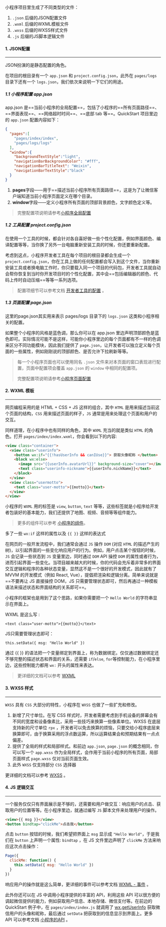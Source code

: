 小程序项目里生成了不同类型的文件：

1. `.json` 后缀的JSON配置文件
2. `.wxml` 后缀的WXML模板文件
3. `.wxss` 后缀的WXSS样式文件
4. `.js` 后缀的JS脚本逻辑文件



#### 1. JSON配置

---

JSON扮演的是静态配置的角色。

在项目的根目录有一个 `app.json` 和 `project.config.json`，此外在 `pages/logs` 目录下还有一个 `logs.json`，我们依次来说明一下它们的用途。

##### 1.1 小程序配置 app.json

app.json 是==当前小程序的全局配置==，包括了小程序的==所有页面路径==、==界面表现==、==网络超时时间==、==底部 tab 等==。QuickStart 项目里边的 `app.json` 配置内容如下：

```json
{
  "pages":[
    "pages/index/index",
    "pages/logs/logs"
  ],
  "window":{
    "backgroundTextStyle":"light",
    "navigationBarBackgroundColor": "#fff",
    "navigationBarTitleText": "Weixin",
    "navigationBarTextStyle":"black"
  }
}
```

1. **pages**字段——用于==描述当前小程序所有页面路径==，这是为了让微信客户端知道当前小程序页面定义在哪个目录。
2. **window**字段——定义小程序所有页面的顶部背景颜色，文字颜色定义等。

> 完整配置项说明请参考[小程序全局配置](https://developers.weixin.qq.com/miniprogram/dev/reference/configuration/app.html)

##### 1.2 工具配置 project.config.json

在使用一个工具的时候，都会针对各自喜好做一些个性化配置，例如界面颜色、编译配置等等，当你换了另外一台电脑重新安装工具的时候，你还要重新配置。

考虑到这点，小程序开发者工具在每个项目的根目录都会生成一个 `project.config.json`，你在工具上做的任何配置都会写入到这个文件，当你重新安装工具或者换电脑工作时，你只要载入同一个项目的代码包，开发者工具就自动会帮你恢复到当时你开发项目时的个性化配置，其中会==包括编辑器的颜色、代码上传时自动压缩==等等一系列选项。

> 配置项细节可以参考文档 [开发者工具的配置](https://developers.weixin.qq.com/miniprogram/dev/devtools/projectconfig.html) 。

##### 1.3 页面配置 page.json

这里的page.json其实用来表示 pages/logs 目录下的 `logs.json` 这类和小程序相关的配置。

如果整个小程序的风格是蓝色调，那么你可以在 app.json 里边声明顶部颜色是蓝色即可。实际情况可能不是这样，可能你小程序里边的每个页面都有不一样的色调来区分不同功能模块，因此我们提供了 `page.json`，让开发者可以独立定义每个页面的一些属性，例如刚刚说的顶部颜色、是否允许下拉刷新等等。

> 每一个小程序页面也可以使用同名 `.json` 文件来对本页面的窗口表现进行配置，页面中配置项会覆盖 `app.json` 的 `window` 中相同的配置项。
>
> 完整配置项说明请参考[小程序页面配置](https://developers.weixin.qq.com/miniprogram/dev/reference/configuration/page.html)



#### 2. WXML 模板

---

网页编程采用的是 HTML + CSS + JS 这样的组合，其中 `HTML` 是用来描述当前这个页面的结构，`CSS` 用来描述页面的样子，`JS` 通常是用来处理这个页面和用户的交互。

同样道理，在小程序中也有同样的角色，其中 `WXML` 充当的就是类似 `HTML` 的角色。打开 `pages/index/index.wxml`，你会看到以下的内容:

```html
<view class="container">
  <view class="userinfo">
    <button wx:if="{{!hasUserInfo && canIUse}}"> 获取头像昵称 </button>
    <block wx:else>
      <image src="{{userInfo.avatarUrl}}" background-size="cover"></image>
      <text class="userinfo-nickname">{{userInfo.nickName}}</text>
    </block>
  </view>
  <view class="usermotto">
    <text class="user-motto">{{motto}}</text>
  </view>
</view>
```

小程序的 `WXML` 用的标签是 `view`, `button`, `text` 等等，这些标签就是小程序给开发者包装好的基本能力，我们还提供了地图、视频、音频等等组件能力。

>更多的组件可以参考 [小程序的组件](https://developers.weixin.qq.com/miniprogram/dev/component/)。

多了一些 `wx:if` 这样的属性以及 `{{ }}` 这样的表达式

在网页的一般开发流程中，我们通常会通过 `JS` 操作 `DOM` (对应 `HTML` 的描述产生的树)，以引起界面的一些变化响应用户的行为。例如，用户点击某个按钮的时候，`JS` 会记录一些状态到 `JS` 变量里边，同时通过 `DOM` API 操控 `DOM` 的属性或者行为，进而引起界面一些变化。当项目越来越大的时候，你的代码会充斥着非常多的界面交互逻辑和程序的各种状态变量，显然这不是一个很好的开发模式，因此就有了 MVVM 的开发模式（例如 React, Vue），提倡把渲染和逻辑分离。简单来说就是==不要再让 JS 直接操控 DOM，JS 只需要管理状态即可，然后再通过一种模板语法来描述状态和界面结构的关系即可==。

小程序的框架也是用到了这个思路，如果你需要把一个 `Hello World` 的字符串显示在界面上。

WXML 是这么写 :

`<text class="user-motto">{{motto}}</text>`

JS只需要管理状态即可：

`this.setData({ msg: "Hello World" })`

通过 {{ }} 的语法把一个变量绑定到界面上，称为数据绑定。仅仅通过数据绑定还不够完整的描述状态和界面的关系，还需要 `if`/`else`, `for`等控制能力，在小程序里边，这些控制能力都用 `wx:` 开头的属性来表达。

>更详细的文档可以参考 [WXML](https://developers.weixin.qq.com/miniprogram/dev/framework/view/wxml/)



#### 3. WXSS 样式

---

`WXSS` 具有 `CSS` 大部分的特性，小程序在 `WXSS` 也做了一些扩充和修改。

1. 新增了尺寸单位。在写 CSS 样式时，开发者需要考虑到手机设备的屏幕会有不同的宽度和设备像素比，采用一些技巧来换算一些像素单位。WXSS 在底层支持新的尺寸单位 `rpx` ，开发者可以免去换算的烦恼，只要交给小程序底层来换算即可，由于换算采用的浮点数运算，所以运算结果会和预期结果有一点点偏差。
2. 提供了全局的样式和局部样式。和前边 `app.json`, `page.json` 的概念相同，你可以写一个 `app.wxss` 作为全局样式，会作用于当前小程序的所有页面，局部页面样式 `page.wxss` 仅对当前页面生效。
3. 此外 `WXSS` 仅支持部分 `CSS` 选择器

更详细的文档可以参考 [WXSS](https://developers.weixin.qq.com/miniprogram/dev/framework/view/wxss.html) 。



#### 4. JS 逻辑交互

---

一个服务仅仅只有界面展示是不够的，还需要和用户做交互：响应用户的点击、获取用户的位置等等。在小程序里边，就通过编写 `JS` 脚本文件来处理用户的操作。

```html
<view>{{ msg }}</view>
<button bindtap="clickMe">点击我</button>
```

点击 `button` 按钮的时候，我们希望把界面上 `msg` 显示成 `"Hello World"`，于是我们在 `button` 上声明一个属性: `bindtap` ，在 JS 文件里边声明了 `clickMe` 方法来响应这次点击操作：

```js
Page({
  clickMe: function() {
    this.setData({ msg: "Hello World" })
  }
})
```

响应用户的操作就是这么简单，更详细的事件可以参考文档 [WXML - 事件](https://developers.weixin.qq.com/miniprogram/dev/framework/view/wxml/event.html) 。

此外你还可以在 JS 中调用小程序提供的丰富的 API，利用这些 API 可以很方便的调起微信提供的能力，例如获取用户信息、本地存储、微信支付等。在前边的 QuickStart 例子中，在 `pages/index/index.js` 就调用了 [wx.getUserInfo](https://developers.weixin.qq.com/miniprogram/dev/api/open-api/user-info/wx.getUserInfo.html) 获取微信用户的头像和昵称，最后通过 `setData` 把获取到的信息显示到界面上。更多 API 可以参考文档 [小程序的API](https://developers.weixin.qq.com/miniprogram/dev/framework/app-service/api.html) 。